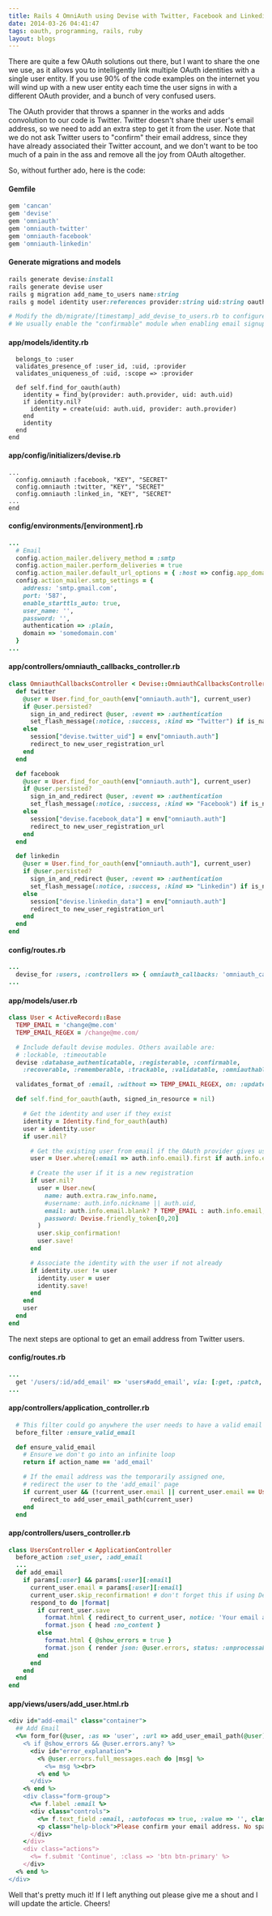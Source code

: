 ```yaml
---
title: Rails 4 OmniAuth using Devise with Twitter, Facebook and Linkedin
date: 2014-03-26 04:41:47
tags: oauth, programming, rails, ruby
layout: blogs
---
```

There are quite a few OAuth solutions out there, but I want to share the one we use, as it allows you to intelligently link multiple OAuth identities with a single user entity. If you use 90% of the code examples on the internet you will wind up with a new user entity each time the user signs in with a different OAuth provider, and a bunch of very confused users.

The OAuth provider that throws a spanner in the works and adds convolution to our code is Twitter. Twitter doesn't share their user's email address, so we need to add an extra step to get it from the user. Note that we do not ask Twitter users to "confirm" their email address, since they have already associated their Twitter account, and we don't want to be too much of a pain in the ass and remove all the joy from OAuth altogether.

So, without further ado, here is the code:

#### Gemfile
```ruby
gem 'cancan'
gem 'devise'
gem 'omniauth'
gem 'omniauth-twitter'
gem 'omniauth-facebook'
gem 'omniauth-linkedin'
```

#### Generate migrations and models

```ruby
rails generate devise:install
rails generate devise user
rails g migration add_name_to_users name:string
rails g model identity user:references provider:string uid:string oauth_token:string oauth_secret:string oauth_expires_at:datetime

# Modify the db/migrate/[timestamp]_add_devise_to_users.rb to configure the Devise modules you will use.
# We usually enable the "confirmable" module when enabling email signups.
```

#### app/models/identity.rb
```rubyclass Identity < ActiveRecord::Base
  belongs_to :user
  validates_presence_of :user_id, :uid, :provider
  validates_uniqueness_of :uid, :scope => :provider

  def self.find_for_oauth(auth)
    identity = find_by(provider: auth.provider, uid: auth.uid)
    if identity.nil?
      identity = create(uid: auth.uid, provider: auth.provider)
    end
    identity
  end
end
```

#### app/config/initializers/devise.rb
```rubyDevise.setup do |config|
...
  config.omniauth :facebook, "KEY", "SECRET"
  config.omniauth :twitter, "KEY", "SECRET"
  config.omniauth :linked_in, "KEY", "SECRET"
...
end
```

#### config/environments/[environment].rb
```ruby
...
  # Email
  config.action_mailer.delivery_method = :smtp
  config.action_mailer.perform_deliveries = true
  config.action_mailer.default_url_options = { :host => config.app_domain }
  config.action_mailer.smtp_settings = {
    address: 'smtp.gmail.com', 
    port: '587',
    enable_starttls_auto: true,
    user_name: '',
    password: '',
    authentication => :plain,
    domain => 'somedomain.com'
  }
...
```

#### app/controllers/omniauth_callbacks_controller.rb
```ruby
class OmniauthCallbacksController < Devise::OmniauthCallbacksController
  def twitter
    @user = User.find_for_oauth(env["omniauth.auth"], current_user)
    if @user.persisted?
      sign_in_and_redirect @user, :event => :authentication
      set_flash_message(:notice, :success, :kind => "Twitter") if is_navigational_format?
    else
      session["devise.twitter_uid"] = env["omniauth.auth"]
      redirect_to new_user_registration_url
    end
  end

  def facebook
    @user = User.find_for_oauth(env["omniauth.auth"], current_user)
    if @user.persisted?
      sign_in_and_redirect @user, :event => :authentication
      set_flash_message(:notice, :success, :kind => "Facebook") if is_navigational_format?
    else
      session["devise.facebook_data"] = env["omniauth.auth"]
      redirect_to new_user_registration_url
    end
  end

  def linkedin
    @user = User.find_for_oauth(env["omniauth.auth"], current_user)
    if @user.persisted?
      sign_in_and_redirect @user, :event => :authentication
      set_flash_message(:notice, :success, :kind => "Linkedin") if is_navigational_format?
    else
      session["devise.linkedin_data"] = env["omniauth.auth"]
      redirect_to new_user_registration_url
    end
  end
end
```

#### config/routes.rb
```ruby
...
  devise_for :users, :controllers => { omniauth_callbacks: 'omniauth_callbacks' }
...
```

#### app/models/user.rb
```ruby
class User < ActiveRecord::Base
  TEMP_EMAIL = 'change@me.com'
  TEMP_EMAIL_REGEX = /change@me.com/

  # Include default devise modules. Others available are:
  # :lockable, :timeoutable
  devise :database_authenticatable, :registerable, :confirmable,
    :recoverable, :rememberable, :trackable, :validatable, :omniauthable

  validates_format_of :email, :without => TEMP_EMAIL_REGEX, on: :update

  def self.find_for_oauth(auth, signed_in_resource = nil)

    # Get the identity and user if they exist
    identity = Identity.find_for_oauth(auth)
    user = identity.user
    if user.nil?

      # Get the existing user from email if the OAuth provider gives us an email
      user = User.where(:email => auth.info.email).first if auth.info.email

      # Create the user if it is a new registration
      if user.nil?
        user = User.new(
          name: auth.extra.raw_info.name,
          #username: auth.info.nickname || auth.uid,
          email: auth.info.email.blank? ? TEMP_EMAIL : auth.info.email,
          password: Devise.friendly_token[0,20]
        )
        user.skip_confirmation!
        user.save!
      end

      # Associate the identity with the user if not already
      if identity.user != user
        identity.user = user
        identity.save!
      end
    end
    user
  end
end
```

The next steps are optional to get an email address from Twitter users.

#### config/routes.rb
```ruby
...
  get '/users/:id/add_email' => 'users#add_email', via: [:get, :patch, :post], :as => :add_user_email
...
```

#### app/controllers/application_controller.rb
```ruby
  # This filter could go anywhere the user needs to have a valid email address to access
  before_filter :ensure_valid_email

  def ensure_valid_email
    # Ensure we don't go into an infinite loop
    return if action_name == 'add_email'

    # If the email address was the temporarily assigned one, 
    # redirect the user to the 'add_email' page
    if current_user && (!current_user.email || current_user.email == User::TEMP_EMAIL)
      redirect_to add_user_email_path(current_user)
    end
  end  
```

#### app/controllers/users_controller.rb
```ruby
class UsersController < ApplicationController
  before_action :set_user, :add_email
  ...
  def add_email
    if params[:user] && params[:user][:email]
      current_user.email = params[:user][:email]
      current_user.skip_reconfirmation! # don't forget this if using Devise confirmable
      respond_to do |format|
        if current_user.save
          format.html { redirect_to current_user, notice: 'Your email address was successfully updated.' }
          format.json { head :no_content }
        else
          format.html { @show_errors = true }
          format.json { render json: @user.errors, status: :unprocessable_entity }
        end
      end
    end
  end
end
```

#### app/views/users/add_user.html.rb
```ruby
<div id="add-email" class="container">
  ## Add Email
  <%= form_for(@user, :as => 'user', :url => add_user_email_path(@user), :html => { role: 'form'}) do |f| %>
    <% if @show_errors && @user.errors.any? %>
      <div id="error_explanation">
        <% @user.errors.full_messages.each do |msg| %>
          <%= msg %><br>
        <% end %>
      </div>
    <% end %>
    <div class="form-group">
      <%= f.label :email %>
      <div class="controls">
        <%= f.text_field :email, :autofocus => true, :value => '', class: 'form-control input-lg', placeholder: 'Example: email@me.com' %>
        <p class="help-block">Please confirm your email address. No spam.</p>
      </div>
    </div>
    <div class="actions">
      <%= f.submit 'Continue', :class => 'btn btn-primary' %>
    </div>
  <% end %>
</div>
```

Well that's pretty much it! If I left anything out please give me a shout and I will update the article. Cheers!